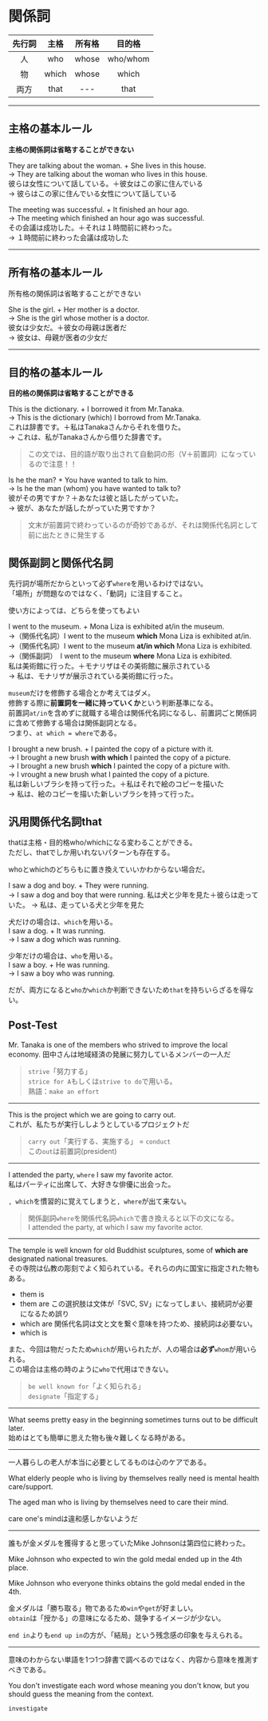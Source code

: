 # 関係詞

|先行詞|主格|所有格|目的格|
|:--:|:--:|:--:|:--:|
|人|who|whose|who/whom|
|物|which|whose|which|
|両方|that|---|that|

---

## 主格の基本ルール

**主格の関係詞は省略することができない**

They are talking about the woman. + She lives in this house.  
-> They are talking about the woman who lives in this house.  
彼らは女性について話している。＋彼女はこの家に住んでいる  
-> 彼らはこの家に住んでいる女性について話している  

The meeting was successful. + It finished an hour ago.  
-> The meeting which finished an hour ago was successful.  
その会議は成功した。＋それは１時間前に終わった。  
-> １時間前に終わった会議は成功した  

---

## 所有格の基本ルール

所有格の関係詞は省略することができない

She is the girl. + Her mother is a doctor.  
-> She is the girl whose mother is a doctor.  
彼女は少女だ。＋彼女の母親は医者だ  
-> 彼女は、母親が医者の少女だ

---

## 目的格の基本ルール

**目的格の関係詞は省略することができる**

This is the dictionary. + I borrowed it from Mr.Tanaka.  
-> This is the dictionary (which) I borrowd from Mr.Tanaka.  
これは辞書です。＋私はTanakaさんからそれを借りた。  
-> これは、私がTanakaさんから借りた辞書です。  

> この文では、目的語が取り出されて自動詞の形（V＋前置詞）になっているので注意！！

Is he the man? + You have wanted to talk to him.  
-> Is he the man (whom) you have wanted to talk to?  
彼がその男ですか？＋あなたは彼と話したがっていた。  
-> 彼が、あなたが話したがっていた男ですか？

> 文末が前置詞で終わっているのが奇妙であるが、それは関係代名詞として前に出たときに発生する

## 関係副詞と関係代名詞

先行詞が場所だからといって必ず`where`を用いるわけではない。  
「場所」が問題なのではなく、「動詞」に注目すること。

使い方によっては、どちらを使ってもよい

I went to the museum. + Mona Liza is exhibited at/in the museum.  
->（関係代名詞）I went to the museum **which** Mona Liza is exhibited at/in.  
->（関係代名詞）I went to the museum **at/in which** Mona Liza is exhibited.  
->（関係副詞）　I went to the museum **where** Mona Liza is exhibited.  
私は美術館に行った。＋モナリザはその美術館に展示されている  
-> 私は、モナリザが展示されている美術館に行った。

`museum`だけを修飾する場合とか考えてはダメ。  
修飾する際に**前置詞を一緒に持っていくか**という判断基準になる。  
前置詞`at/in`を含めずに就職する場合は関係代名詞になるし、前置詞ごと関係詞に含めて修飾する場合は関係副詞となる。  
つまり、`at which = where`である。

I brought a new brush. + I painted the copy of a picture with it.  
-> I brought a new brush **with which** I painted the copy of a picture.  
-> I brought a new brush **which** I painted the copy of a picture with.  
-> I vrought a new brush what I painted the copy of a picture.  
私は新しいブラシを持って行った。＋私はそれで絵のコピーを描いた  
-> 私は、絵のコピーを描いた新しいブラシを持って行った。

## 汎用関係代名詞that

thatは主格・目的格who/whichになる変わることができる。  
ただし、thatでしか用いれないパターンも存在する。

whoとwhichのどちらもに置き換えていいかわからない場合だ。

I saw a dog and boy. + They were running.  
-> I saw a dog and boy that were running.
私は犬と少年を見た＋彼らは走っていた。
-> 私は、走っている犬と少年を見た

犬だけの場合は、`which`を用いる。  
I saw a dog. + It was running.  
-> I saw a dog which was running.  

少年だけの場合は、`who`を用いる。  
I saw a boy. + He was running.  
-> I saw a boy who was running.  

だが、両方になると`who`か`which`か判断できないため`that`を持ちいらざるを得ない。

## Post-Test

Mr. Tanaka is one of the members who strived to improve the local economy.
田中さんは地域経済の発展に努力しているメンバーの一人だ

> `strive`「努力する」  
> `strice for A`もしくは`strive to do`で用いる。  
> 熟語：`make an effort`  

---

This is the project which we are going to carry out.  
これが、私たちが実行ししようとしているプロジェクトだ

> `carry out`「実行する、実施する」 = `conduct`  
> この`out`は前置詞(president)

---

I attended the party, `where` I saw my favorite actor.  
私はパーティに出席して、大好きな俳優に出会った。

`, which`を慣習的に覚えてしまうと`, where`が出て来ない。  

> 関係副詞`where`を関係代名詞`which`で書き換えると以下の文になる。  
> I attended the party, at which I saw my favorite actor.  

---

The temple is well known for old Buddhist sculptures, some of __which are__ designated national treasures.  
その寺院は仏教の彫刻でよく知られている。それらの内に国宝に指定された物もある。

- them is
- them are この選択肢は文体が「SVC, SV」になってしまい、接続詞が必要になるため誤り
- which are 関係代名詞は文と文を繋ぐ意味を持つため、接続詞は必要ない。
- which is

また、今回は物だったため`which`が用いられたが、人の場合は**必ず**`whom`が用いられる。  
この場合は主格の時のように`who`で代用はできない。

> `be well known for`「よく知られる」  
> `designate`「指定する」  

---

What seems pretty easy in the beginning sometimes turns out to be difficult later.  
始めはとても簡単に思えた物も後々難しくなる時がある。

---

一人暮らしの老人が本当に必要としてるものは心のケアである。

What elderly people who is living by themselves really need is mental health care/support.

The aged man who is living by themselves need to care their mind.

care one's mindは違和感しかないようだ

---

誰もが金メダルを獲得すると思っていたMike Johnsonは第四位に終わった。

Mike Johnson who expected to win the gold medal ended up in the 4th place.

Mike Johnson who everyone thinks obtains the gold medal ended in the 4th.

金メダルは「勝ち取る」物であるため`win`や`get`が好ましい。  
`obtain`は「授かる」の意味になるため、競争するイメージが少ない。  

`end in`よりも`end up in`の方が、「結局」という残念感の印象を与えられる。

---

意味のわからない単語を1つ1つ辞書で調べるのではなく、内容から意味を推測すべきである。

You don't investigate each word whose meaning you don't know, but you should guess the meaning from the context.

`investigate`
